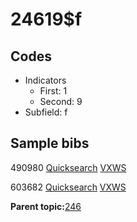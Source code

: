# 24619$f

## Codes

-   Indicators
    -   First: 1
    -   Second: 9
-   Subfield: f

## Sample bibs

490980 [Quicksearch](https://search.library.yale.edu/catalog/490980) [VXWS](http://prodorbis.library.yale.edu:7014/vxws/GetHoldingsService?bibId=490980)

603682 [Quicksearch](https://search.library.yale.edu/catalog/603682) [VXWS](http://prodorbis.library.yale.edu:7014/vxws/GetHoldingsService?bibId=603682)

**Parent topic:**[246](../../tags/246/246.md)

